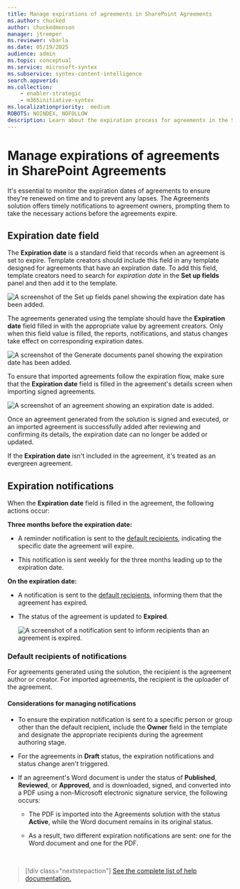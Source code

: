 ```yaml
---
title: Manage expirations of agreements in SharePoint Agreements
ms.author: chucked
author: chuckedmonson
manager: jtremper
ms.reviewer: vbarla
ms.date: 05/19/2025
audience: admin
ms.topic: conceptual
ms.service: microsoft-syntex
ms.subservice: syntex-content-intelligence
search.appverid: 
ms.collection: 
    - enabler-strategic
    - m365initiative-syntex
ms.localizationpriority:  medium
ROBOTS: NOINDEX, NOFOLLOW
description: Learn about the expiration process for agreements in the SharePoint Agreements solution.
---
```


# Manage expirations of agreements in SharePoint Agreements

It's essential to monitor the expiration dates of agreements to ensure they're renewed on time and to prevent any lapses. The Agreements solution offers timely notifications to agreement owners, prompting them to take the necessary actions before the agreements expire.

## Expiration date field

The **Expiration date** is a standard field that records when an agreement is set to expire. Template creators should include this field in any template designed for agreements that have an expiration date. To add this field, template creators need to search for *expiration date* in the **Set up fields** panel and then add it to the template.

![A screenshot of the Set up fields panel showing the expiration date has been added.](../../media/content-understanding/agreements-setup-field-expiration-date.png)

The agreements generated using the template should have the **Expiration date** field filled in with the appropriate value by agreement creators. Only when this field value is filled, the reports, notifications, and status changes take effect on corresponding expiration dates.

![A screenshot of the Generate documents panel showing the expiration date has been added.](../../media/content-understanding/agreements-generate-documents-expiration-date.png)

To ensure that imported agreements follow the expiration flow, make sure that the **Expiration date** field is filled in the agreement's details screen when importing signed agreements.

![A screenshot of an agreement showing an expiration date is added.](../../media/content-understanding/agreements-expiration-date-added.png)

Once an agreement generated from the solution is signed and executed, or an imported agreement is successfully added after reviewing and confirming its details, the expiration date can no longer be added or updated.

If the **Expiration date** isn't included in the agreement, it's treated as an evergreen agreement.

## Expiration notifications

When the **Expiration date** field is filled in the agreement, the following actions occur:

**Three months before the expiration date:**

- A reminder notification is sent to the [default recipients](#default-recipients-of-notifications), indicating the specific date the agreement will expire.

- This notification is sent weekly for the three months leading up to the expiration date.

**On the expiration date:**

- A notification is sent to the [default recipients](#default-recipients-of-notifications), informing them that the agreement has expired.

- The status of the agreement is updated to **Expired**.

   ![A screenshot of a notification sent to inform recipients than an agreement is expired.](../../media/content-understanding/agreements-expired-agreement-notification.png)

### Default recipients of notifications

For agreements generated using the solution, the recipient is the agreement author or creator. For imported agreements, the recipient is the uploader of the agreement.

#### Considerations for managing notifications

- To ensure the expiration notification is sent to a specific person or group other than the default recipient, include the **Owner** field in the template and designate the appropriate recipients during the agreement authoring stage.

- For the agreements in **Draft** status, the expiration notifications and status change aren't triggered.

- If an agreement's Word document is under the status of **Published**, **Reviewed**, or **Approved**, and is downloaded, signed, and converted into a PDF using a non-Microsoft electronic signature service, the following occurs:

    - The PDF is imported into the Agreements solution with the status **Active**, while the Word document remains in its original status.

    - As a result, two different expiration notifications are sent: one for the Word document and one for the PDF.


<br>

> [!div class="nextstepaction"]
> [See the complete list of help documentation.](agreements-overview.md#help-documentation)
